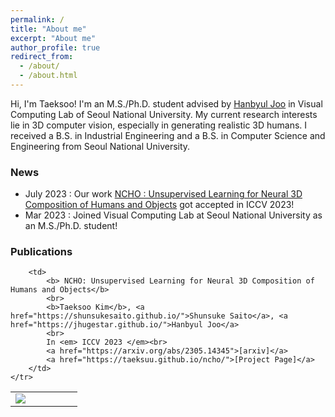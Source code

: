 ```yaml
---
permalink: /
title: "About me"
excerpt: "About me"
author_profile: true
redirect_from: 
  - /about/
  - /about.html
---
```



Hi, I'm Taeksoo! I'm an M.S./Ph.D. student advised by [Hanbyul Joo](https://jhugestar.github.io) in Visual Computing Lab of Seoul National University. My current research interests lie in 3D computer vision, especially in generating realistic 3D humans. I received a B.S. in Industrial Engineering and a B.S. in Computer Science and Engineering from Seoul National University. 



### News
- July 2023 : Our work [NCHO : Unsupervised Learning for Neural 3D Composition of Humans and Objects](https://taeksuu.github.io/ncho/) got accepted in ICCV 2023!
- Mar 2023 : Joined Visual Computing Lab at Seoul National University as an M.S./Ph.D. student!


### Publications
<table cellspacing="15">
	<tr>
		<td width="30%">
		<img style="max-height: 300px; max-width: 250px;" src="https://taeksuu.github.io/ncho/static/images/teaser.png" border="0">
		</td>

		<td>
			<b> NCHO: Unsupervised Learning for Neural 3D Composition of Humans and Objects</b>
			<br>
			<b>Taeksoo Kim</b>, <a href="https://shunsukesaito.github.io/">Shunsuke Saito</a>, <a href="https://jhugestar.github.io/">Hanbyul Joo</a>
			<br>
			In <em> ICCV 2023 </em><br>
			<a href="https://arxiv.org/abs/2305.14345">[arxiv]</a>
			<a href="https://taeksuu.github.io/ncho/">[Project Page]</a>
		</td>
	</tr>
 </table>
